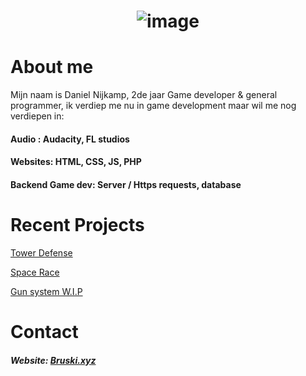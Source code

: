 <h1 align="center">
  
![image]()

</h1>

# About me

Mijn naam is Daniel Nijkamp, 2de jaar Game developer & general programmer, ik verdiep me nu in game development maar wil me nog verdiepen in:

#### Audio : Audacity, FL studios
#### Websites: HTML, CSS, JS, PHP
#### Backend Game dev: Server / Https requests, database


# Recent Projects
[Tower Defense](https://github.com/DanielNijkamp/Tower_Defense)

[Space Race](https://github.com/DanielNijkamp/ExpendingSpace)

[Gun system W.I.P](https://github.com/DanielNijkamp/UnityGunSystem)

# Contact

##### Website: [Bruski.xyz](https://bruski.xyz)

